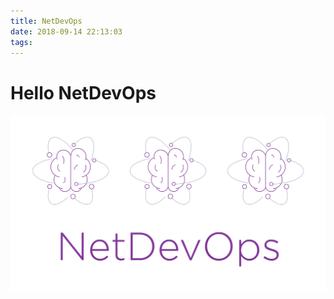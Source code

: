 ```yaml
---
title: NetDevOps
date: 2018-09-14 22:13:03
tags:
---
```

# Hello NetDevOps
![Hello NetDevOps](/images/NetDevOps_logo.png)